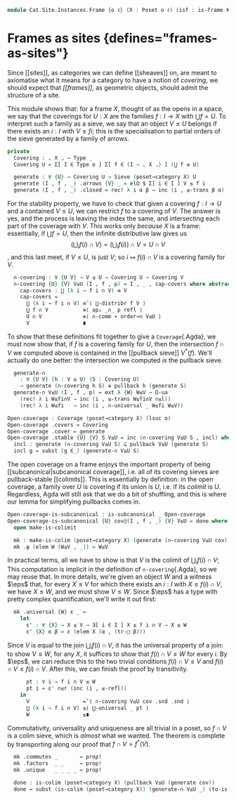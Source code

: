 <!--
```agda
open import Cat.Site.Instances.Canonical
open import Cat.Diagram.Colimit.Base
open import Cat.Instances.Elements
open import Cat.Diagram.Sieve
open import Cat.Site.Base
open import Cat.Prelude

open import Order.Diagram.Meet
open import Order.Frame
open import Order.Base
open import Order.Cat

import Order.Frame.Reasoning as Frame
```
-->

```agda
module Cat.Site.Instances.Frame {o ℓ} (X : Poset o ℓ) (isf : is-frame X) where
```

<!--
```agda
open Frame isf
```
-->

# Frames as sites {defines="frames-as-sites"}

Since [[sites]], as categories we can define [[sheaves]] on, are meant
to axiomatise what it means for a category to have a notion of
*covering*, we should expect that *[[frames]]*, as geometric objects,
should admit the structure of a site.

This module shows that: for a frame $X$, thought of as the opens in a
space, we say that the coverings for $U : X$ are the families $f : I \to
X$ with $\bigcup f = U$. To interpret such a family as a sieve, we say
that an object $V \le U$ belongs if there exists an $i : I$ with $V \le
f i$; this is the specialisation to partial orders of the sieve
generated by a family of arrows.

```agda
private
  Covering : ⌞ X ⌟ → Type _
  Covering U = Σ[ I ∈ Type o ] Σ[ f ∈ (I → ⌞ X ⌟) ] (⋃ f ≡ U)

  generate : ∀ {U} → Covering U → Sieve (poset→category X) U
  generate (I , f , _) .arrows {V} _ = elΩ $ Σ[ i ∈ I ] V ≤ f i
  generate (I , f , _) .closed = rec! λ i α β → inc (i , ≤-trans β α)
```

For the stability property, we have to check that given a covering $f :
I \to U$ and a contained $V \le U$, we can restrict $f$ to a covering of
$V$. The answer is yes, and the process is leaving the index the same,
and intersecting each part of the coverage with $V$. This works only
*because* $X$ is a frame: essentially, if $\bigcup f = U$, then the
infinite distributive law gives us
$$
\left(\bigcup_{i} f(i) \cap V\right) = \left(\bigcup_i f(i)\right) \cap V = U \cap V
$$,
and this last meet, if $V \le U$, is just $V$; so $i \mapsto f(i) \cap
V$ is a covering family for $V$.

```agda
  ∩-covering : ∀ {U V} → V ≤ U → Covering U → Covering V
  ∩-covering {U} {V} V≤U (I , f , p) = I , _ , cap-covers where abstract
    cap-covers : ⋃ (λ i → f i ∩ V) ≡ V
    cap-covers =
      ⋃ (λ i → f i ∩ V) ≡˘⟨ ⋃-distribr f V ⟩
      ⋃ f ∩ V           ≡⟨ ap₂ _∩_ p refl ⟩
      U ∩ V             ≡⟨ ∩-comm ∙ order→∩ V≤U ⟩
      V                 ∎
```

To show that these definitions fit together to give a `Coverage`{.Agda},
we must now show that, if $f$ is a covering family for $U$, then the
intersection $f \cap V$ we computed above is contained in the [[pullback
sieve]] $V^*(f)$. We'll actually do one better: the intersection we
computed *is* the pullback sieve.

```agda
  generate-∩
    : ∀ {U V} (h : V ≤ U) (S : Covering U)
    → generate (∩-covering h S) ≡ pullback h (generate S)
  generate-∩ V≤U (I , f , p) = ext λ {W} W≤V → Ω-ua
    (rec! λ i W≤fi∩V → inc (i , ≤-trans W≤fi∩V ∩≤l))
    (rec! λ i W≤fi   → inc (i , ∩-universal _ W≤fi W≤V))

Open-coverage : Coverage (poset→category X) (lsuc o)
Open-coverage .covers = Covering
Open-coverage .cover = generate
Open-coverage .stable {U} {V} S V≤U = inc (∩-covering V≤U S , incl) where
  incl : generate (∩-covering V≤U S) ⊆ pullback V≤U (generate S)
  incl g = subst (g ∈_) (generate-∩ V≤U S)
```

The open coverage on a frame enjoys the important property of being
[[subcanonical|subcanonical coverage]], i.e. all of its covering sieves
are pullback-stable [[colimits]]. This is essentially by definition: in
the open coverage, a family over $U$ is covering if its union is $U$,
i.e. if its *colimit* is $U$. Regardless, Agda will still ask that we do
a bit of shuffling, and this is where our lemma for simplifying
pullbacks comes in.

```agda
Open-coverage-is-subcanonical : is-subcanonical _ Open-coverage
Open-coverage-is-subcanonical {U} cov@(I , f , _) {V} V≤U = done where
  open make-is-colimit

  mk : make-is-colim (poset→category X) (generate (∩-covering V≤U cov))
  mk .ψ (elem W (W≤V , _)) = W≤V
```

In practical terms, all we have to show is that $V$ is the colimit of
$\bigcup_i f(i) \cap V$; This computation is implicit in the definition
of `∩-covering`{.Agda}, so we may reuse that. In more details, we're
given an object $W$ and a witness $\eps$ that, for every $X \le V$ for
which there exists an $i : I$ with $X \le f(i) \cap V$, we have $X \le
W$, and we must show $V \le W$. Since $\eps$ has a type with pretty
complex quantification, we'll write it out first:

```agda
  mk .universal {W} ε _ =
    let
      ε' : ∀ {X} → X ≤ V → ∃[ i ∈ I ] X ≤ f i ∩ V → X ≤ W
      ε' {X} α β = ε (elem X (α , (tr-□ β)))
```

Since $V$ is equal to the join $\bigcup_i f(i) \cap V$, it has the
universal property of a join: to show $V \le W$, for any $X$, it
suffices to show that $f(i) \cap V \le W$ for every $i$. By $\eps$, we
can reduce this to the two trivial conditions $f(i) \cap V \le V$ and
$f(i) \cap V \le f(i) \cap V$. After this, we can finish the proof by
transitivity.

```agda
      pt : ∀ i → f i ∩ V ≤ W
      pt i = ε' ∩≤r (inc (i , ≤-refl))
    in
      V                 =˘⟨ ∩-covering V≤U cov .snd .snd ⟩
      ⋃ (λ i → f i ∩ V) ≤⟨ ⋃-universal _ pt ⟩
      W                 ≤∎
```

Commutativity, universality and uniqueness are all trivial in a poset,
so $f \cap V$ is a colim sieve, which is *almost* what we wanted. The
theorem is complete by transporting along our proof that $f \cap V =
f^*(V)$.

```agda
  mk .commutes _       = prop!
  mk .factors  _ _     = prop!
  mk .unique   _ _ _ _ = prop!

  done : is-colim (poset→category X) (pullback V≤U (generate cov))
  done = subst (is-colim (poset→category X)) (generate-∩ V≤U _) (to-is-colimitp mk refl)
```
